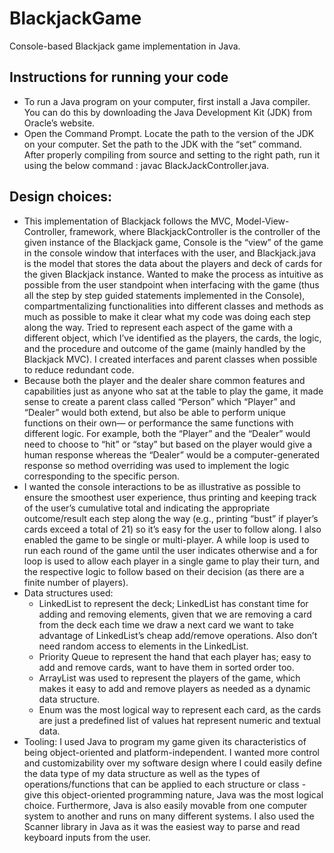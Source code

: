 # BlackjackGame
Console-based Blackjack game implementation in Java.

## Instructions for running your code
- To run a Java program on your computer, first install a Java compiler. You can do this by downloading the Java Development Kit (JDK) from Oracle’s website. 
- Open the Command Prompt. Locate the path to the version of the JDK on your computer. Set the path to the JDK with the “set” command. After properly compiling from source and setting to the right path, run it using the below command : javac BlackJackController.java. 

## Design choices: 
- This implementation of Blackjack follows the MVC, Model-View-Controller, framework, where BlackjackController is the controller of the given instance of the Blackjack game, Console is the “view” of the game in the console window that interfaces with the user, and Blackjack.java is the model that stores the data about the players and deck of cards for the given Blackjack instance. Wanted to make the process as intuitive as possible from the user standpoint when interfacing with the game (thus all the step by step guided statements implemented in the Console), compartmentalizing functionalities into different classes and methods as much as possible to make it clear what my code was doing each step along the way. Tried to represent each aspect of the game with a different object, which I’ve identified as the players, the cards, the logic, and the procedure and outcome of the game (mainly handled by the Blackjack MVC). I created interfaces and parent classes when possible to reduce redundant code. 
- Because both the player and the dealer share common features and capabilities just as anyone who sat at the table to play the game, it made sense to create a parent class called “Person” which “Player” and “Dealer” would both extend, but also be able to perform unique functions on their own— or performance the same functions with different logic. For example, both the “Player” and the “Dealer” would need to choose to “hit” or “stay” but based on the player would give a human response whereas the “Dealer” would be a computer-generated response so method overriding was used to implement the logic corresponding to the specific person. 
- I wanted the console interactions to be as illustrative as possible to ensure the smoothest user experience, thus printing and keeping track of the user’s cumulative total and indicating the appropriate outcome/result each step along the way (e.g., printing “bust” if player’s cards exceed a total of 21) so it’s easy for the user to follow along. I also enabled the game to be single or multi-player. A while loop is used to run each round of the game until the user indicates otherwise and a for loop is used to allow each player in a single game to play their turn, and the respective logic to follow based on their decision (as there are a finite number of players). 
- Data structures used: 
    - LinkedList to represent the deck; LinkedList has constant time for adding and removing elements, given that we are removing a card from the deck each time we draw a next card we want to take advantage of LinkedList’s cheap add/remove operations. Also don’t need random access to elements in the LinkedList. 
    - Priority Queue to represent the hand that each player has; easy to add and remove cards, want to have them in sorted order too.  
    - ArrayList was used to represent the players of the game, which makes it easy to add and remove players as needed as a dynamic data structure. 
    - Enum was the most logical way to represent each card, as the cards are just a predefined list of values hat represent numeric and textual data. 
- Tooling: I used Java to program my game given its characteristics of being object-oriented and platform-independent. I wanted more control and customizability over my software design where I could easily define the data type of my data structure as well as the types of operations/functions that can be applied to each structure or class - give this object-oriented programming nature, Java was the most logical choice. Furthermore, Java is also easily movable from one computer system to another and runs on many different systems. I also used the Scanner library in Java as it was the easiest way to parse and read keyboard inputs from the user. 

